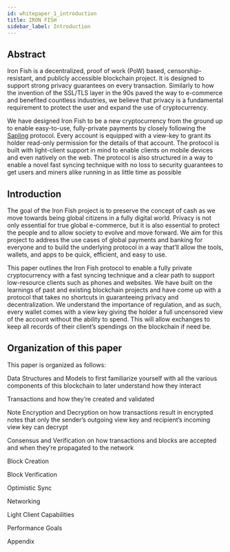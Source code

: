 ```yaml
---
id: whitepaper_1_introduction
title: IRON FISH
sidebar_label: Introduction
---
```


## Abstract

Iron Fish is a decentralized, proof of work (PoW) based, censorship-resistant, and publicly accessible blockchain project. It is designed to support strong privacy guarantees on every transaction. Similarly to how the invention of the SSL/TLS layer in the 90s paved the way to e-commerce and benefited countless industries, we believe that privacy is a fundamental requirement to protect the user and expand the use of cryptocurrency.

We have designed Iron Fish to be a new cryptocurrency from the ground up to enable easy-to-use, fully-private payments by closely following the [Sapling](https://github.com/zcash/zips/blob/master/protocol/sapling.pdf) protocol. Every account is equipped with a view-key to grant its holder read-only permission for the details of that account. The protocol is built with light-client support in mind to enable clients on mobile devices and even natively on the web. The protocol is also structured in a way to enable a novel fast syncing technique with no loss to security guarantees to get users and miners alike running in as little time as possible

## Introduction

The goal of the Iron Fish project is to preserve the concept of cash as we move towards being global citizens in a fully digital world. Privacy is not only essential for true global e-commerce, but it is also essential to protect the people and to allow society to evolve and move forward. We aim for this project to address the use cases of global payments and banking for everyone and to build the underlying protocol in a way that’ll allow the tools, wallets, and apps to be quick, efficient, and easy to use.

This paper outlines the Iron Fish protocol to enable a fully private cryptocurrency with a fast syncing technique and a clear path to support low-resource clients such as phones and websites. We have built on the learnings of past and existing blockchain projects and have come up with a protocol that takes no shortcuts in guaranteeing privacy and decentralization. We understand the importance of regulation, and as such, every wallet comes with a view key giving the holder a full uncensored view of the account without the ability to spend. This will allow exchanges to keep all records of their client’s spendings on the blockchain if need be.

## Organization of this paper

This paper is organized as follows:

Data Structures and Models to first familiarize yourself with all the various components of this blockchain to later understand how they interact

Transactions and how they’re created and validated

Note Encryption and Decryption on how transactions result in encrypted notes that only the sender’s outgoing view key and recipient’s incoming view key can decrypt

Consensus and Verification on how transactions and blocks are accepted and when they’re propagated to the network

Block Creation

Block Verification

Optimistic Sync

Networking

Light Client Capabilities

Performance Goals

Appendix
